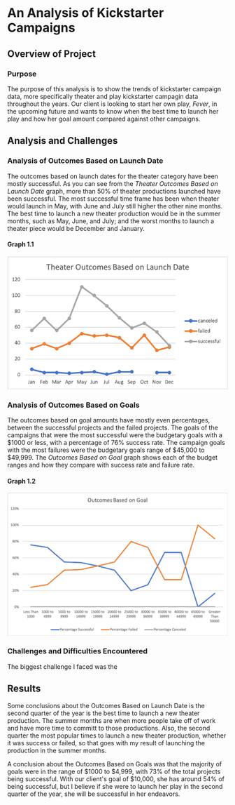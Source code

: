 # An Analysis of Kickstarter Campaigns
## Overview of Project
### Purpose
The purpose of this analysis is to show the trends of kickstarter campaign data, more specifically theater and play kickstarter campagin data throughout the years. Our client is looking to start her own play, *Fever*, in the upcoming future and wants to know when the best time to launch her play and how her goal amount compared against other campaigns. 
## Analysis and Challenges
### Analysis of Outcomes Based on Launch Date
The outcomes based on launch dates for the theater category have been mostly successful. As you can see from the *Theater Outcomes Based on Launch Date* graph, more than 50% of theater productions launched have been successful. The most successful time frame has been when theater would launch in May, with June and July still higher the other nine months. The best time to launch a new theater production would be in the summer months, such as May, June, and July; and the worst months to launch a theater piece would be December and January. 
#### Graph 1.1
![Theater_Outcomes_vs_Launch](./Theater_Outcomes_vs_Launch.png)
### Analysis of Outcomes Based on Goals 
The outcomes based on goal amounts have mostly even percentages, between the successful projects and the failed projects. The goals of the campaigns that were the most successful were the budgetary goals with a $1000 or less, with a percentage of 76% success rate. The campaign goals with the most failures were the budgetary goals range of $45,000 to $49,999.  The *Outcomes Based on Goal* graph shows each of the budget ranges and how they compare with success rate and failure rate. 
#### Graph 1.2
![Outcomes_vs_Goals](Resources/Outcomes_vs_Goals.png)
### Challenges and Difficulties Encountered
The biggest challenge I faced was the 
## Results
Some conclusions about the Outcomes Based on Launch Date is the second quarter of the year is the best time to launch a new theater production. The summer months are when more people take off of work and have more time to committ to those productions. Also, the second quarter the most popular times to launch a new theater production, whether it was success or failed, so that goes with my result of launching the production in the summer months. 

A conclusion about the Outcomes Based on Goals was that the majority of goals were in the range of $1000 to $4,999, with 73% of the total projects being successful. With our client's goal of $10,000, she has around 54% of being successful, but I believe if she were to launch her play in the second quarter of the year, she will be successful in her endeavors.  
